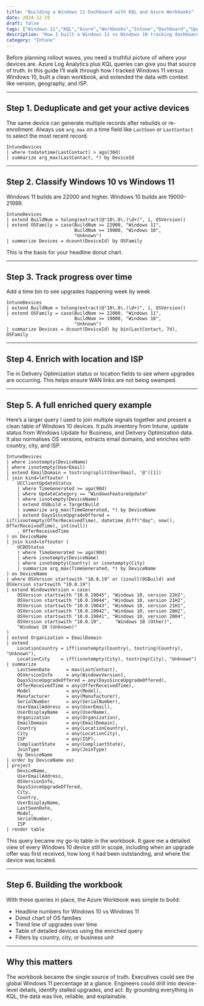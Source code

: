 ```yaml
---
title: "Building a Windows 11 Dashboard with KQL and Azure Workbooks"
date: 2024-12-19
draft: false
tags: ["Windows 11","KQL","Azure","Workbooks","Intune","Dashboard","Upgrade"]
description: "How I built a Windows 11 vs Windows 10 tracking dashboard using KQL queries and Azure Workbooks, turning raw telemetry into a single source of truth."
category: "Intune"
---
```


Before planning rollout waves, you need a truthful picture of where your devices are. Azure Log Analytics plus KQL queries can give you that source of truth. In this guide I’ll walk through how I tracked Windows 11 versus Windows 10, built a clean workbook, and extended the data with context like version, geography, and ISP.

---

## Step 1. Deduplicate and get your active devices

The same device can generate multiple records after rebuilds or re-enrollment. Always use `arg_max` on a time field like `LastSeen` or `LastContact` to select the most recent record.

```kql
IntuneDevices
| where todatetime(LastContact) > ago(30d)
| summarize arg_max(LastContact, *) by DeviceId
```

---

## Step 2. Classify Windows 10 vs Windows 11

Windows 11 builds are 22000 and higher. Windows 10 builds are 19000–21999.

```kql
IntuneDevices
| extend BuildNum = tolong(extract(@"10\.0\.(\d+)", 1, OSVersion))
| extend OSFamily = case(BuildNum >= 22000, "Windows 11",
                         BuildNum >= 19000, "Windows 10",
                         "Unknown")
| summarize Devices = dcount(DeviceId) by OSFamily
```

This is the basis for your headline donut chart.

---

## Step 3. Track progress over time

Add a time bin to see upgrades happening week by week.

```kql
IntuneDevices
| extend BuildNum = tolong(extract(@"10\.0\.(\d+)", 1, OSVersion))
| extend OSFamily = case(BuildNum >= 22000, "Windows 11",
                         BuildNum >= 19000, "Windows 10",
                         "Unknown")
| summarize Devices = dcount(DeviceId) by bin(LastContact, 7d), OSFamily
```

---

## Step 4. Enrich with location and ISP

Tie in Delivery Optimization status or location fields to see where upgrades are occurring. This helps ensure WAN links are not being swamped.

---

## Step 5. A full enriched query example

Here’s a larger query I used to join multiple signals together and present a clean table of Windows 10 devices. It pulls inventory from Intune, update status from Windows Update for Business, and Delivery Optimization data. It also normalises OS versions, extracts email domains, and enriches with country, city, and ISP.

```kql
IntuneDevices
| where isnotempty(DeviceName)
| where isnotempty(UserEmail)
| extend EmailDomain = tostring(split(UserEmail, '@')[1])
| join kind=leftouter (
    UCClientUpdateStatus
    | where TimeGenerated >= ago(90d)
    | where UpdateCategory == "WindowsFeatureUpdate"
    | where isnotempty(DeviceName)
    | extend OSBuild = TargetBuild
    | summarize arg_max(TimeGenerated, *) by DeviceName
    | extend DaysSinceUpgradeOffered = iif(isnotempty(OfferReceivedTime), datetime_diff("day", now(), OfferReceivedTime), int(null))
    , OfferReceivedTime
) on DeviceName
| join kind=leftouter (
    UCDOStatus
    | where TimeGenerated >= ago(90d)
    | where isnotempty(DeviceName)
    | where isnotempty(Country) or isnotempty(City)
    | summarize arg_max(TimeGenerated, *) by DeviceName
) on DeviceName
| where OSVersion startswith "10.0.19" or (isnull(OSBuild) and OSVersion startswith "10.0.19")
| extend WindowsVersion = case(
    OSVersion startswith "10.0.19045", "Windows 10, version 22H2",
    OSVersion startswith "10.0.19044", "Windows 10, version 21H2",
    OSVersion startswith "10.0.19043", "Windows 10, version 21H1",
    OSVersion startswith "10.0.19042", "Windows 10, version 20H2",
    OSVersion startswith "10.0.19041", "Windows 10, version 2004",
    OSVersion startswith "10.0.19",     "Windows 10 (Other)",
    "Windows 10 (Unknown)"
)
| extend Organization = EmailDomain
| extend 
    LocationCountry = iff(isnotempty(Country), tostring(Country), "Unknown"),
    LocationCity    = iff(isnotempty(City), tostring(City), "Unknown")
| summarize 
    LastSeenDate      = max(LastContact),
    OSVersionInfo     = any(WindowsVersion),
    DaysSinceUpgradeOffered = any(DaysSinceUpgradeOffered),
    OfferReceivedTime = any(OfferReceivedTime),
    Model             = any(Model),
    Manufacturer      = any(Manufacturer),
    SerialNumber      = any(SerialNumber),
    UserEmailAddress  = any(UserEmail),
    UserDisplayName   = any(UserName),
    Organization      = any(Organization),
    EmailDomain       = any(EmailDomain),
    Country           = any(LocationCountry),
    City              = any(LocationCity), 
    ISP               = any(ISP),
    CompliantState    = any(CompliantState),
    JoinType          = any(JoinType)
    by DeviceName
| order by DeviceName asc
| project 
    DeviceName,
    UserEmailAddress,
    OSVersionInfo,
    DaysSinceUpgradeOffered,
    City,
    Country,
    UserDisplayName,
    LastSeenDate,
    Model,
    SerialNumber,
    ISP
| render table
```

This query became my go-to table in the workbook. It gave me a detailed view of every Windows 10 device still in scope, including when an upgrade offer was first received, how long it had been outstanding, and where the device was located.

---

## Step 6. Building the workbook

With these queries in place, the Azure Workbook was simple to build:

- Headline numbers for Windows 10 vs Windows 11  
- Donut chart of OS families  
- Trend line of upgrades over time  
- Table of detailed devices using the enriched query  
- Filters by country, city, or business unit  

---

## Why this matters

The workbook became the single source of truth. Executives could see the global Windows 11 percentage at a glance. Engineers could drill into device-level details, identify stalled upgrades, and act. By grounding everything in KQL, the data was live, reliable, and explainable.
